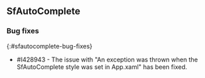 ## SfAutoComplete

### Bug fixes
{:#sfautocomplete-bug-fixes}

* \#I428943 - The issue with "An exception was thrown when the SfAutoComplete style was set in App.xaml" has been fixed.